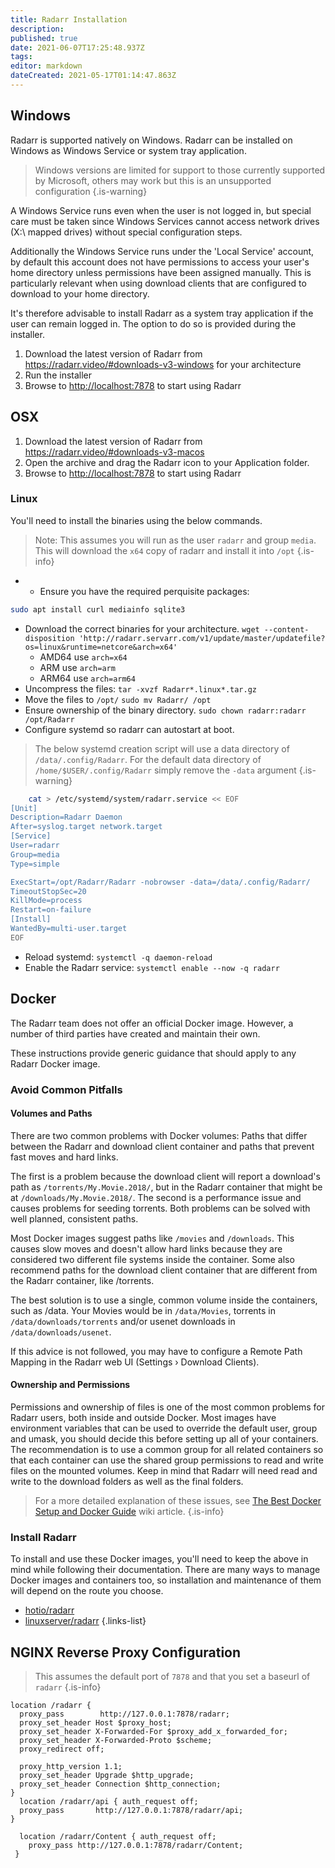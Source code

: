 ```yaml
---
title: Radarr Installation
description: 
published: true
date: 2021-06-07T17:25:48.937Z
tags: 
editor: markdown
dateCreated: 2021-05-17T01:14:47.863Z
---
```


## Windows

Radarr is supported natively on Windows. Radarr can be installed on Windows as Windows Service or system tray application.
> Windows versions are limited for support to those currently supported by Microsoft, others may work but this is an unsupported configuration
{.is-warning}

A Windows Service runs even when the user is not logged in, but special care must be taken since Windows Services cannot access network drives (X:\ mapped drives) without special configuration steps.

Additionally the Windows Service runs under the 'Local Service' account, by default this account does not have permissions to access your user's home directory unless permissions have been assigned manually. This is particularly relevant when using download clients that are configured to download to your home directory.

It's therefore advisable to install Radarr as a system tray application if the user can remain logged in. The option to do so is provided during the installer.

1. Download the latest version of Radarr from <https://radarr.video/#downloads-v3-windows> for your architecture
1. Run the installer
1. Browse to <http://localhost:7878> to start using Radarr

## OSX

1. Download the latest version of Radarr from <https://radarr.video/#downloads-v3-macos>
1. Open the archive and drag the Radarr icon to your Application folder.
1. Browse to <http://localhost:7878> to start using Radarr

### Linux
  
You'll need to install the binaries using the below commands.
> Note: This assumes you will run as the user `radarr` and group `media`.
> This will download the `x64` copy of radarr and install it into `/opt`
{.is-info}

- - Ensure you have the required perquisite packages: 
```bash
sudo apt install curl mediainfo sqlite3
```
- Download the correct binaries for your architecture.
 `wget --content-disposition 'http://radarr.servarr.com/v1/update/master/updatefile?os=linux&runtime=netcore&arch=x64'`
  - AMD64 use `arch=x64`
  - ARM use `arch=arm`
  - ARM64 use `arch=arm64`
- Uncompress the files: `tar -xvzf Radarr*.linux*.tar.gz`
- Move the files to `/opt/` `sudo mv Radarr/ /opt`
- Ensure ownership of the binary directory.
  `sudo chown radarr:radarr /opt/Radarr`
- Configure systemd so radarr can autostart at boot.

> The below systemd creation script will use a data directory of `/data/.config/Radarr`.  For the default data directory of `/home/$USER/.config/Radarr` simply remove the `-data` argument
{.is-warning}

```bash
    cat > /etc/systemd/system/radarr.service << EOF
[Unit]
Description=Radarr Daemon
After=syslog.target network.target
[Service]
User=radarr
Group=media
Type=simple

ExecStart=/opt/Radarr/Radarr -nobrowser -data=/data/.config/Radarr/
TimeoutStopSec=20
KillMode=process
Restart=on-failure
[Install]
WantedBy=multi-user.target
EOF
```

- Reload systemd: `systemctl -q daemon-reload`
- Enable the Radarr service: `systemctl enable --now -q radarr`

## Docker

The Radarr team does not offer an official Docker image. However, a number of third parties have created and maintain their own.

These instructions provide generic guidance that should apply to any Radarr Docker image.

### Avoid Common Pitfalls

#### Volumes and Paths

There are two common problems with Docker volumes: Paths that differ between the Radarr and download client container and paths that prevent fast moves and hard links.

The first is a problem because the download client will report a download's path as `/torrents/My.Movie.2018/`, but in the Radarr container that might be at `/downloads/My.Movie.2018/`. The second is a performance issue and causes problems for seeding torrents. Both problems can be solved with well planned, consistent paths.

Most Docker images suggest paths like `/movies` and `/downloads`. This causes slow moves and doesn't allow hard links because they are considered two different file systems inside the container. Some also recommend paths for the download client container that are different from the Radarr container, like /torrents.

The best solution is to use a single, common volume inside the containers, such as /data. Your Movies would be in `/data/Movies`, torrents in `/data/downloads/torrents` and/or usenet downloads in `/data/downloads/usenet`.

If this advice is not followed, you may have to configure a Remote Path Mapping in the Radarr web UI (Settings › Download Clients).

#### Ownership and Permissions

Permissions and ownership of files is one of the most common problems for Radarr users, both inside and outside Docker. Most images have environment variables that can be used to override the default user, group and umask, you should decide this before setting up all of your containers. The recommendation is to use a common group for all related containers so that each container can use the shared group permissions to read and write files on the mounted volumes.
Keep in mind that Radarr will need read and write to the download folders as well as the final folders.

> For a more detailed explanation of these issues, see [The Best Docker Setup and Docker Guide](/docker-guide) wiki article.
{.is-info}

### Install Radarr

To install and use these Docker images, you'll need to keep the above in mind while following their documentation. There are many ways to manage Docker images and containers too, so installation and maintenance of them will depend on the route you choose.

- [hotio/radarr](https://hotio.dev/containers/radarr/)
- [linuxserver/radarr](https://docs.linuxserver.io/images/docker-radarr)
{.links-list}

## NGINX Reverse Proxy Configuration

> This assumes the default port of `7878` and that you set a baseurl of `radarr`
{.is-info}

```nginx
location /radarr {
  proxy_pass        http://127.0.0.1:7878/radarr;
  proxy_set_header Host $proxy_host;
  proxy_set_header X-Forwarded-For $proxy_add_x_forwarded_for;
  proxy_set_header X-Forwarded-Proto $scheme;
  proxy_redirect off;

  proxy_http_version 1.1;
  proxy_set_header Upgrade $http_upgrade;
  proxy_set_header Connection $http_connection;
}
  location /radarr/api { auth_request off;
  proxy_pass       http://127.0.0.1:7878/radarr/api;
}

  location /radarr/Content { auth_request off;
    proxy_pass http://127.0.0.1:7878/radarr/Content;
 }
```
